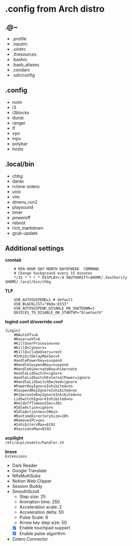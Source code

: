 # .config from Arch distro
## .@~
* .profile
* .inputrc
* .xinitrc
* .Xresources
* .bashrc
* .bash\_aliases
* .condarc
* .ssh/config

## .config
* nvim
* i3
* i3blocks
* dunst
* ranger
* lf
* vpn
* mpv
* polybar
* hosts

## .local/bin
* chbg
* dante
* rclone-zotero
* unix
* vim
* dmenu\_run2
* playsound
* timer
* poweroff
* reboot
* rich\_markdown
* grub-update

## Additional settings
**crontab**
```
	# MIN HOUR DAY MONTH DAYOFWEEK  COMMAND
	# Change background every 15 minutes
	*/15 * * * * DISPLAY=:0 XAUTHORITY=$HOME/.Xauthority $HOME/.local/bin/chbg
```

**TLP**
```
	USB_AUTOSUSPEND=1 # default
	USB_BLACKLIST="0bda:8153"
	USB_AUTOSUSPEND_DISABLE_ON_SHUTDOWN=1
	DEVICES_TO_DISABLE_ON_STARTUP="bluetooth"
```

**logind.conf.d/override.conf**
```
[Login]
	#NAutoVTs=6
	#ReserveVT=6
	#KillUserProcesses=no
	#KillOnlyUsers=
	#KillExcludeUsers=root
	#InhibitDelayMaxSec=5
	HandlePowerKey=suspend
	#HandleSuspendKey=suspend
	#HandleHibernateKey=hibernate
	HandleLidSwitch=ignore
	HandleLidSwitchExternalPower=ignore
	#HandleLidSwitchDocked=ignore
	#PowerKeyIgnoreInhibited=no
	#SuspendKeyIgnoreInhibited=no
	#HibernateKeyIgnoreInhibited=no
	LidSwitchIgnoreInhibited=no
	#HoldoffTimeoutSec=30s
	#IdleAction=ignore
	#IdleActionSec=30min
	#RuntimeDirectorySize=10%
	#RemoveIPC=yes
	#InhibitorsMax=8192
	#SessionsMax=8192
```

**acpilight**  
`/etc/acpi/events/handler.sh`

**brave**  
`Extensions`  
* Dark Reader
* Google Translate
* NflxMultiSubs
* Notion Web Clipper
* Session Buddy
* SmoothScroll
	* Step size: 25
	* Animation time: 250
	* Acceleration scale: 2
	* Acceleration delta: 50
	* Pulse Scale: 8
	* Arrow key step size: 50
	* [x] Enable touchpad support
	* [x] Enable pulse algorithm
* Zotero Connector
